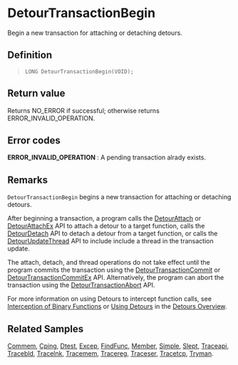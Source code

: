 DetourTransactionBegin
======================

Begin a new transaction for attaching or detaching detours.

Definition
----------

>     LONG DetourTransactionBegin(VOID);

Return value
------------

Returns NO\_ERROR if successful; otherwise returns
ERROR\_INVALID\_OPERATION.

Error codes
-----------

**ERROR\_INVALID\_OPERATION**
:   A pending transaction alrady exists.

Remarks
-------

`DetourTransactionBegin` begins a new transaction for attaching or
detaching detours.

After beginning a transaction, a program calls the
[DetourAttach](DetourAttach) or
[DetourAttachEx](DetourAttachEx) API to attach a detour to a
target function, calls the [DetourDetach](DetourDetach) API to
detach a detour from a target function, or calls the
[DetourUpdateThread](DetourUpdateThread) API to include include
a thread in the transaction update.

The attach, detach, and thread operations do not take effect until the
program commits the transaction using the
[DetourTransactionCommit](DetourTransactionCommit) or
[DetourTransactionCommitEx](DetourTransactionCommitEx) API.
Alternatively, the program can abort the transaction using the
[DetourTransactionAbort](DetourTransactionAbort) API.

For more information on using Detours to intercept function calls, see
[Interception of Binary Functions](OverviewInterception) or [Using
Detours](OverviewUsing) in the [Detours Overview](Home).

Related Samples
---------------

[Commem](SampleCommem), [Cping](SampleCping),
[Dtest](SampleDtest), [Excep](SampleExcep),
[FindFunc](SampleFindFunc), [Member](SampleMember),
[Simple](SampleSimple), [Slept](SampleSlept),
[Traceapi](SampleTraceapi), [Tracebld](SampleTracebld),
[Tracelnk](SampleTracelnk), [Tracemem](SampleTracemem),
[Tracereg](SampleTracereg), [Traceser](SampleTraceser),
[Tracetcp](SampleTracetcp), [Tryman](SampleTryman).
